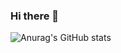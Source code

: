 ### Hi there 👋


![Anurag's GitHub stats](https://github-readme-stats.vercel.app/api?username=lsdyl&show_icons=true&count_private=true&theme=tokyonight)


<!--
**lsdyl/lsdyl** is a ✨ _special_ ✨ repository because its `README.md` (this file) appears on your GitHub profile.

Here are some ideas to get you started:

- 🔭 I’m currently working on ...
- 🌱 I’m currently learning ...
- 👯 I’m looking to collaborate on ...
- 🤔 I’m looking for help with ...
- 💬 Ask me about ...
- 📫 How to reach me: ...
- 😄 Pronouns: ...
- ⚡ Fun fact: ...
-->
